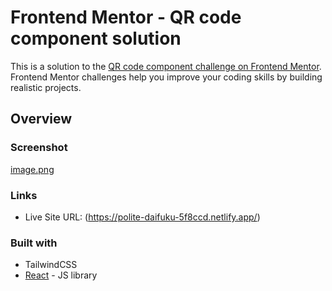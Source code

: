 # Frontend Mentor - QR code component solution

This is a solution to the [QR code component challenge on Frontend Mentor](https://www.frontendmentor.io/challenges/qr-code-component-iux_sIO_H). Frontend Mentor challenges help you improve your coding skills by building realistic projects. 


## Overview

### Screenshot

[image.png](https://postimg.cc/YLzyHWQh)

### Links

- Live Site URL: (https://polite-daifuku-5f8ccd.netlify.app/)

### Built with

- TailwindCSS
- [React](https://reactjs.org/) - JS library

